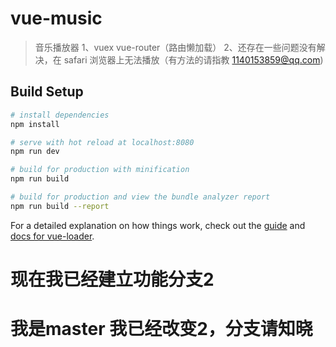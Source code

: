 # vue-music

> 音乐播放器
> 1、vuex vue-router（路由懒加载）
> 2、还存在一些问题没有解决，在 safari 浏览器上无法播放（有方法的请指教 1140153859@qq.com)

## Build Setup

```bash
# install dependencies
npm install

# serve with hot reload at localhost:8080
npm run dev

# build for production with minification
npm run build

# build for production and view the bundle analyzer report
npm run build --report
```

For a detailed explanation on how things work, check out the [guide](http://vuejs-templates.github.io/webpack/) and [docs for vue-loader](http://vuejs.github.io/vue-loader).
# 现在我已经建立功能分支2
# 我是master 我已经改变2，分支请知晓
